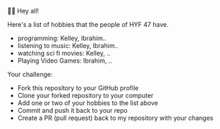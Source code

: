 🙋‍♂️ Hey all!

Here's a list of hobbies that the people of HYF 47 have.

- programming: Kelley, Ibrahim..
- listening to music: Kelley, Ibrahim..
- watching sci fi movies: Kelley, ..
- Playing Video Games: Ibrahim, ..

Your challenge:

- Fork this repository to your GitHub profile
- Clone your forked repository to your computer
- Add one or two of your hobbies to the list above
- Commit and push it back to your repo
- Create a PR (pull request) back to my repository with your changes
